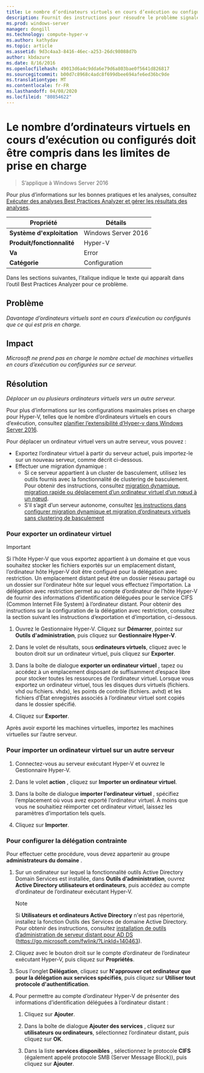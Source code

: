 ```yaml
---
title: Le nombre d’ordinateurs virtuels en cours d’exécution ou configurés doit être compris dans les limites de prise en charge
description: Fournit des instructions pour résoudre le problème signalé par cette règle de Best Practices Analyzer.
ms.prod: windows-server
manager: dongill
ms.technology: compute-hyper-v
ms.author: kathydav
ms.topic: article
ms.assetid: 9d3c4aa3-8416-46ec-a253-26dc98088d7b
author: kbdazure
ms.date: 8/16/2016
ms.openlocfilehash: 49013d6a4c9dda6e79d6a803bae0f5641d826817
ms.sourcegitcommit: b00d7c8968c4adc8f699dbee694afe6ed36bc9de
ms.translationtype: MT
ms.contentlocale: fr-FR
ms.lasthandoff: 04/08/2020
ms.locfileid: "80854622"
---
```

# <a name="the-number-of-running-or-configured-virtual-machines-must-be-within-supported-limits"></a>Le nombre d’ordinateurs virtuels en cours d’exécution ou configurés doit être compris dans les limites de prise en charge

>S’applique à Windows Server 2016

Pour plus d’informations sur les bonnes pratiques et les analyses, consultez [Exécuter des analyses Best Practices Analyzer et gérer les résultats des analyses](https://go.microsoft.com/fwlink/p/?LinkID=223177).  
  
|Propriété|Détails|  
|-|-|  
|**Système d'exploitation**|Windows Server 2016|  
|**Produit/fonctionnalité**|Hyper-V|  
|**Va**|Error  
|**Catégorie**|Configuration|  
  
Dans les sections suivantes, l’italique indique le texte qui apparaît dans l’outil Best Practices Analyzer pour ce problème.  
  
## <a name="issue"></a>Problème  
*Davantage d’ordinateurs virtuels sont en cours d’exécution ou configurés que ce qui est pris en charge.*  
  
## <a name="impact"></a>Impact  
*Microsoft ne prend pas en charge le nombre actuel de machines virtuelles en cours d’exécution ou configurées sur ce serveur.*  
  
## <a name="resolution"></a>Résolution  
*Déplacer un ou plusieurs ordinateurs virtuels vers un autre serveur.*  
  
Pour plus d’informations sur les configurations maximales prises en charge pour Hyper-V, telles que le nombre d’ordinateurs virtuels en cours d’exécution, consultez [planifier l’extensibilité d’Hyper-v dans Windows Server 2016](../plan/Plan-for-Hyper-V-scalability-in-Windows-Server-2016.md).  
  
Pour déplacer un ordinateur virtuel vers un autre serveur, vous pouvez :  
  
- Exportez l’ordinateur virtuel à partir du serveur actuel, puis importez-le sur un nouveau serveur, comme décrit ci-dessous.   
- Effectuer une migration dynamique :   
    - Si ce serveur appartient à un cluster de basculement, utilisez les outils fournis avec la fonctionnalité de clustering de basculement. Pour obtenir des instructions, consultez [migration dynamique, migration rapide ou déplacement d’un ordinateur virtuel d’un nœud à un nœud](https://go.microsoft.com/fwlink/?LinkID=181519).  
    - S’il s’agit d’un serveur autonome, consultez [les instructions dans configurer migration dynamique et migration d’ordinateurs virtuels sans clustering de basculement](https://technet.microsoft.com//library/jj134199(v=ws.11).aspx)  
  
### <a name="to-export-a-virtual-machine"></a>Pour exporter un ordinateur virtuel  
  
   > [!IMPORTANT]  
   > Si l’hôte Hyper-V que vous exportez appartient à un domaine et que vous souhaitez stocker les fichiers exportés sur un emplacement distant, l’ordinateur hôte Hyper-V doit être configuré pour la délégation avec restriction. Un emplacement distant peut être un dossier réseau partagé ou un dossier sur l’ordinateur hôte sur lequel vous effectuez l’importation. La délégation avec restriction permet au compte d’ordinateur de l’hôte Hyper-V de fournir des informations d’identification déléguées pour le service CIFS (Common Internet File System) à l’ordinateur distant. Pour obtenir des instructions sur la configuration de la délégation avec restriction, consultez la section suivant les instructions d’exportation et d’importation, ci-dessous.  
  
1.  Ouvrez le Gestionnaire Hyper-V. Cliquez sur **Démarrer**, pointez sur **Outils d'administration**, puis cliquez sur **Gestionnaire Hyper-V**.  
  
2.  Dans le volet de résultats, sous **ordinateurs virtuels**, cliquez avec le bouton droit sur un ordinateur virtuel, puis cliquez sur **Exporter**.  
  
3.  Dans la boîte de dialogue **exporter un ordinateur virtuel** , tapez ou accédez à un emplacement disposant de suffisamment d’espace libre pour stocker toutes les ressources de l’ordinateur virtuel. Lorsque vous exportez un ordinateur virtuel, tous les disques durs virtuels (fichiers. vhd ou fichiers. vhdx), les points de contrôle (fichiers. avhd) et les fichiers d’État enregistrés associés à l’ordinateur virtuel sont copiés dans le dossier spécifié.  
  
4.  Cliquez sur **Exporter**.  
  
Après avoir exporté les machines virtuelles, importez les machines virtuelles sur l’autre serveur.  
  
### <a name="to-import-a-virtual-machine-to-another-server"></a>Pour importer un ordinateur virtuel sur un autre serveur  
  
1.  Connectez-vous au serveur exécutant Hyper-V et ouvrez le Gestionnaire Hyper-V.  
  
2.  Dans le volet **action** , cliquez sur **Importer un ordinateur virtuel**.  
  
3.  Dans la boîte de dialogue **importer l’ordinateur virtuel** , spécifiez l’emplacement où vous avez exporté l’ordinateur virtuel. À moins que vous ne souhaitiez réimporter cet ordinateur virtuel, laissez les paramètres d’importation tels quels.  
  
4.  Cliquez sur **Importer**.  
  
### <a name="to-configure-constrained-delegation"></a>Pour configurer la délégation contrainte  
  
Pour effectuer cette procédure, vous devez appartenir au groupe **administrateurs du domaine** .  
  
1.  Sur un ordinateur sur lequel la fonctionnalité outils Active Directory Domain Services est installée, dans **Outils d’administration**, ouvrez **Active Directory utilisateurs et ordinateurs**, puis accédez au compte d’ordinateur de l’ordinateur exécutant Hyper-V.  
  
    > [!NOTE]  
    > Si **Utilisateurs et ordinateurs Active Directory** n'est pas répertorié, installez la fonction Outils des Services de domaine Active Directory. Pour obtenir des instructions, consultez [installation de outils d’administration de serveur distant pour AD DS](https://go.microsoft.com/fwlink/?LinkId=140463) (https://go.microsoft.com/fwlink/?LinkId=140463).  
  
2.  Cliquez avec le bouton droit sur le compte d’ordinateur de l’ordinateur exécutant Hyper-V, puis cliquez sur **Propriétés**.  
  
3.  Sous l'onglet **Délégation**, cliquez sur **N'approuver cet ordinateur que pour la délégation aux services spécifiés**, puis cliquez sur **Utiliser tout protocole d'authentification**.  
  
4.  Pour permettre au compte d’ordinateur Hyper-V de présenter des informations d’identification déléguées à l’ordinateur distant :  
  
    1.  Cliquez sur **Ajouter**.  
  
    2.  Dans la boîte de dialogue **Ajouter des services** , cliquez sur **utilisateurs ou ordinateurs**, sélectionnez l’ordinateur distant, puis cliquez sur **OK**.  
  
    3.  Dans la liste **services disponibles** , sélectionnez le protocole **CIFS** (également appelé protocole SMB (Server Message Block)), puis cliquez sur **Ajouter**.  
  
  
  


